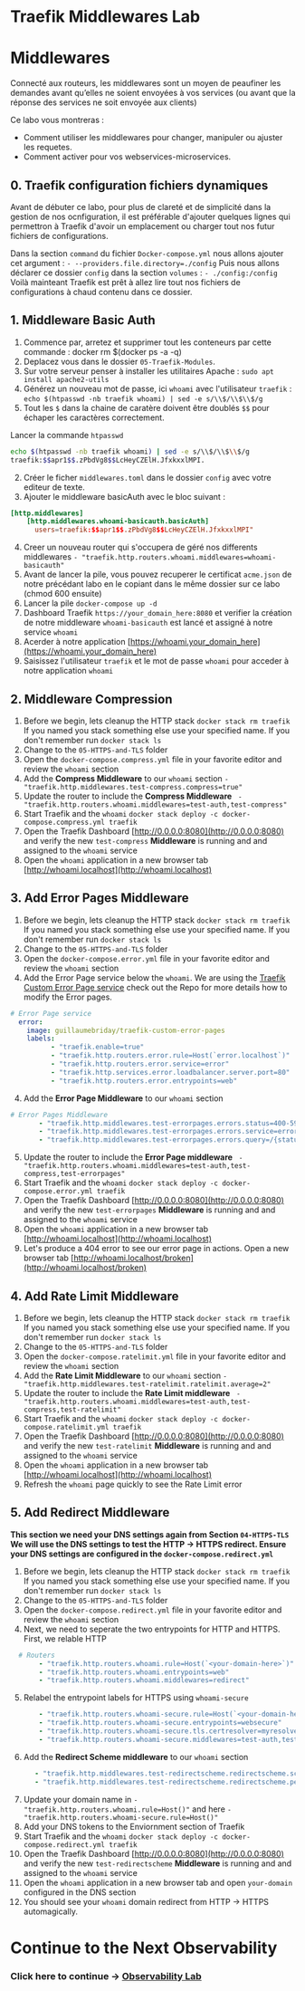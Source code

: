 # Traefik Middlewares Lab


# Middlewares

Connecté aux routeurs, les middlewares sont un moyen de peaufiner les demandes avant qu’elles ne soient envoyées à vos services (ou avant que la réponse des services ne soit envoyée aux clients)

Ce labo vous montreras :
* Comment utiliser les middlewares pour changer, manipuler ou ajuster les requetes.
* Comment activer pour vos webservices-microservices.

## 0. Traefik configuration fichiers dynamiques
Avant de débuter ce labo, pour plus de clareté et de simplicité dans la gestion de nos ocnfiguration,
il est préférable d'ajouter quelques lignes qui permettron à Traefik d'avoir un emplacement ou charger tout nos 
futur fichiers de configurations.

Dans la section `command` du fichier `Docker-compose.yml` nous allons ajouter cet argument : `- --providers.file.directory=./config`
Puis nous allons déclarer ce dossier `config` dans la section `volumes` : `- ./config:/config`
Voilà mainteant Traefik est prêt à allez lire tout nos fichiers de configurations à chaud contenu dans ce dossier.

## 1. Middleware Basic Auth
1. Commence par, arretez et supprimer tout les conteneurs par cette commande : docker rm $(docker ps -a -q)
2. Deplacez vous dans le dossier `05-Traefik-Modules`.
3. Sur votre serveur penser à installer les utilitaires Apache : `sudo apt install apache2-utils`
4. Générez un nouveau mot de passe, ici  `whoami` avec l'utilisateur `traefik` : `echo $(htpasswd -nb traefik whoami) | sed -e s/\\$/\\$\\$/g`
5. Tout les `$` dans la chaine de caratère doivent être doublés `$$` pour échaper les caractères correctement. 

Lancer la commande `htpasswd`

```bash
echo $(htpasswd -nb traefik whoami) | sed -e s/\\$/\\$\\$/g
traefik:$$apr1$$.zPbdVg8$$LcHeyCZElH.JfxkxxlMPI.

```

2. Créer le ficher `middlewares.toml` dans le dossier `config` avec votre editeur de texte.
3. Ajouter le middleware basicAuth avec le bloc suivant :
```toml
[http.middlewares]
    [http.middlewares.whoami-basicauth.basicAuth]
      users=traefik:$$apr1$$.zPbdVg8$$LcHeyCZElH.JfxkxxlMPI"
```
4. Creer un nouveau router qui s'occupera de géré nos differents middlewares `- "traefik.http.routers.whoami.middlewares=whoami-basicauth"`
5. Avant de lancer la pile, vous pouvez recuperer le certificat `acme.json` de notre précédant labo en le copiant dans le même dossier sur ce labo (chmod 600 ensuite)
8. Lancer la pile `docker-compose up -d`
9. Dashboard Traefik  `https://your_domain_here:8080` et verifier la création de notre middleware `whoami-basicauth` est lancé et assigné à notre service `whoami`
10. Acerder à notre application [https://whoami.your_domain_here](https://whoami.your_domain_here)
11. Saisissez l'utilisateur `traefik`  et le mot de passe `whoami` pour acceder à notre application `whoami`

## 2. Middleware Compression
1. Before we begin, lets cleanup the HTTP stack  `docker stack rm traefik` If you named you stack something else use your specified name. If you don't remember run `docker stack ls`
2. Change to the `05-HTTPS-and-TLS` folder
3. Open the `docker-compose.compress.yml` file in your favorite editor and review the `whoami` section
4. Add the **Compress Middleware** to our `whoami` section `- "traefik.http.middlewares.test-compress.compress=true"`
5. Update the router to include the **Compress Middleware** ` - "traefik.http.routers.whoami.middlewares=test-auth,test-compress"`
6. Start Traefik and the `whoami` `docker stack deploy -c docker-compose.compress.yml traefik`
7. Open the Traefik Dashboard [http://0.0.0.0:8080](http://0.0.0.0:8080) and verify the new `test-compress` **Middleware** is running and and assigned to the `whoami` service
8.  Open the `whoami` application in a new browser tab [http://whoami.localhost](http://whoami.localhost)

## 3. Add Error Pages Middleware
1. Before we begin, lets cleanup the HTTP stack  `docker stack rm traefik` If you named you stack something else use your specified name. If you don't remember run `docker stack ls`
2. Change to the `05-HTTPS-and-TLS` folder
3. Open the `docker-compose.error.yml` file in your favorite editor and review the `whoami` section
4. Add the Error Page service below the `whoami`. We are using the [Traefik Custom Error Page service](https://github.com/guillaumebriday/traefik-custom-error-pages) check out the Repo for more details how to modify the Error pages.

  ```yaml
  # Error Page service
    error:
      image: guillaumebriday/traefik-custom-error-pages
      labels:
            - "traefik.enable=true"
            - "traefik.http.routers.error.rule=Host(`error.localhost`)"
            - "traefik.http.routers.error.service=error"
            - "traefik.http.services.error.loadbalancer.server.port=80"
            - "traefik.http.routers.error.entrypoints=web"
  ```

4. Add the **Error Page Middleware** to our `whoami` section

```yaml
# Error Pages Middleware
       - "traefik.http.middlewares.test-errorpages.errors.status=400-599"
       - "traefik.http.middlewares.test-errorpages.errors.service=error"
       - "traefik.http.middlewares.test-errorpages.errors.query=/{status}.html"
```


5. Update the router to include the **Error Page middleware** ` - "traefik.http.routers.whoami.middlewares=test-auth,test-compress,test-errorpages"`
6. Start Traefik and the `whoami` `docker stack deploy -c docker-compose.error.yml traefik`
7. Open the Traefik Dashboard [http://0.0.0.0:8080](http://0.0.0.0:8080) and verify the new `test-errorpages` **Middleware** is running and and assigned to the `whoami` service
8.  Open the `whoami` application in a new browser tab [http://whoami.localhost](http://whoami.localhost)
9.  Let's produce a 404 error to see our error page in actions. Open a new browser tab [http://whoami.localhost/broken](http://whoami.localhost/broken)

## 4. Add Rate Limit Middleware
1. Before we begin, lets cleanup the HTTP stack  `docker stack rm traefik` If you named you stack something else use your specified name. If you don't remember run `docker stack ls`
2. Change to the `05-HTTPS-and-TLS` folder
3. Open the `docker-compose.ratelimit.yml` file in your favorite editor and review the `whoami` section
4. Add the **Rate Limit Middleware** to our `whoami` section `- "traefik.http.middlewares.test-ratelimit.ratelimit.average=2"`
5. Update the router to include the **Rate Limit middleware** ` - "traefik.http.routers.whoami.middlewares=test-auth,test-compress,test-ratelimit"`
6. Start Traefik and the `whoami` `docker stack deploy -c docker-compose.ratelimit.yml traefik`
7. Open the Traefik Dashboard [http://0.0.0.0:8080](http://0.0.0.0:8080) and verify the new `test-ratelimit` **Middleware** is running and and assigned to the `whoami` service
8. Open the `whoami` application in a new browser tab [http://whoami.localhost](http://whoami.localhost)
9. Refresh the `whoami` page quickly to see the Rate Limit error

## 5. Add Redirect Middleware

**This section we need your DNS settings again from Section `04-HTTPS-TLS` We will use the DNS settings to test the HTTP -> HTTPS redirect. Ensure your DNS settings are configured in the `docker-compose.redirect.yml`**

1. Before we begin, lets cleanup the HTTP stack  `docker stack rm traefik` If you named you stack something else use your specified name. If you don't remember run `docker stack ls`
2. Change to the `05-HTTPS-and-TLS` folder
3. Open the `docker-compose.redirect.yml` file in your favorite editor and review the `whoami` section
4. Next, we need to seperate the two entrypoints for HTTP and HTTPS. First, we relable HTTP
   

```yaml
  # Routers
       - "traefik.http.routers.whoami.rule=Host(`<your-domain-here>`)"
       - "traefik.http.routers.whoami.entrypoints=web"
       - "traefik.http.routers.whoami.middlewares=redirect"
``` 
5. Relabel the entrypoint labels for HTTPS using `whoami-secure`

```yaml
       - "traefik.http.routers.whoami-secure.rule=Host(`<your-domain-here>`)"
       - "traefik.http.routers.whoami-secure.entrypoints=websecure"
       - "traefik.http.routers.whoami-secure.tls.certresolver=myresolver"
       - "traefik.http.routers.whoami-secure.middlewares=test-auth,test-compress,test-errorpages,test-ratelimit"
```

6. Add the **Redirect Scheme middleware** to our `whoami` section

  ```yaml
        - "traefik.http.middlewares.test-redirectscheme.redirectscheme.scheme=https"
        - "traefik.http.middlewares.test-redirectscheme.redirectscheme.permanent=true"
  ```

7. Update your domain name in `- "traefik.http.routers.whoami.rule=Host(`<your-domain-here>`)"` and here `- "traefik.http.routers.whoami-secure.rule=Host(`<your-domain-here>`)"`
8. Add your DNS tokens to the Enviornment section of Traefik
9. Start Traefik and the `whoami` `docker stack deploy -c docker-compose.redirect.yml traefik`
10. Open the Traefik Dashboard [http://0.0.0.0:8080](http://0.0.0.0:8080) and verify the new `test-redirectscheme` **Middleware** is running and and assigned to the `whoami` service
11. Open the `whoami` application in a new browser tab and open `your-domain` configured in the DNS section
12. You should see your `whoami` domain redirect from HTTP -> HTTPS automagically. 

# Continue to the Next Observability

### Click here to continue -> [Observability Lab](https://github.com/56kcloud/traefik-training/blob/master/06-Observability/traefik-observability.md)